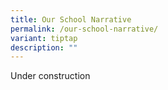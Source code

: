 ```yaml
---
title: Our School Narrative
permalink: /our-school-narrative/
variant: tiptap
description: ""
---
```

<p>Under construction</p>